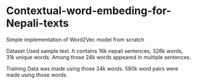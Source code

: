 # Contextual-word-embeding-for-Nepali-texts

Simple implementation of Word2Vec model from scratch

Dataset Used sample text. It contains 16k nepali sentences, 326k words, 31k unique words. Among those 24k words appeared in multiple sentences.

Training Data was made using those 24k words. 580k word pairs were made using those words.
